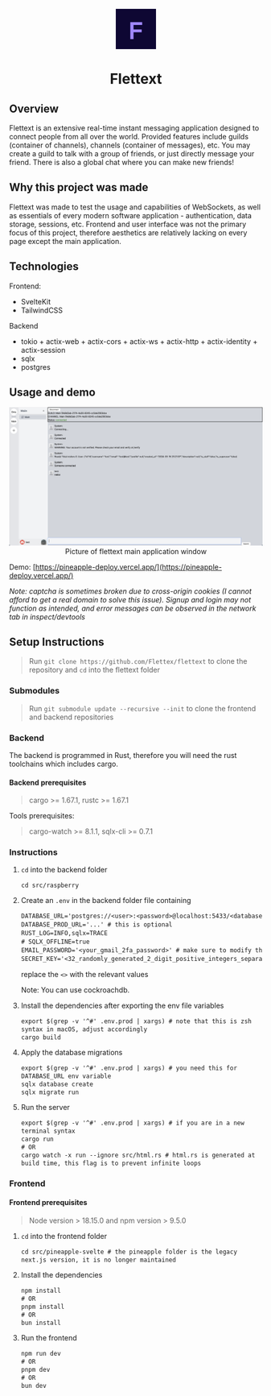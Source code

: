 <p align="center"> 
  <img src="flettex_logo.jpeg" alt="Flettex Logo" width="80px" height="80px">
</p>
<h1 align="center"> Flettext </h1>

## Overview

Flettext is an extensive real-time instant messaging application designed to connect people from all over the world. Provided features include guilds (container of channels), channels (container of messages), etc. You may create a guild to talk with a group of friends, or just directly message your friend. There is also a global chat where you can make new friends!


## Why this project was made

Flettext was made to test the usage and capabilities of WebSockets, as well as essentials of every modern software application - authentication, data storage, sessions, etc. Frontend and user interface was not the primary focus of this project, therefore aesthetics are relatively lacking on every page except the main application.

## Technologies

Frontend:
- SvelteKit
- TailwindCSS

Backend
- tokio + actix-web + actix-cors + actix-ws + actix-http + actix-identity + actix-session
- sqlx
- postgres

## Usage and demo

<p align="center"> 
  <img src="flettext.png" alt="flettext">
  Picture of flettext main application window
</p>

Demo: [https://pineapple-deploy.vercel.app/](https://pineapple-deploy.vercel.app/)

*Note: captcha is sometimes broken due to cross-origin cookies (I cannot afford to get a real domain to solve this issue). Signup and login may not function as intended, and error messages can be observed in the network tab in inspect/devtools*

## Setup Instructions

> Run `git clone https://github.com/Flettex/flettext` to clone the repository and `cd` into the flettext folder

### Submodules

> Run `git submodule update --recursive --init` to clone the frontend and backend repositories

### Backend

The backend is programmed in Rust, therefore you will need the rust toolchains which includes cargo.

#### **Backend prerequisites**

> cargo >= 1.67.1, rustc >= 1.67.1

Tools prerequisites:
> cargo-watch >= 8.1.1, sqlx-cli >= 0.7.1

### Instructions

1. `cd` into the backend folder

    ```shell
    cd src/raspberry
    ```

2. Create an `.env` in the backend folder file containing

    ```txt
    DATABASE_URL='postgres://<user>:<password>@localhost:5433/<database>'
    DATABASE_PROD_URL='...' # this is optional
    RUST_LOG=INFO,sqlx=TRACE
    # SQLX_OFFLINE=true
    EMAIL_PASSWORD='<your_gmail_2fa_password>' # make sure to modify the email
    SECRET_KEY='<32_randomly_generated_2_digit_positive_integers_separated_by_commas>'
    ```

    replace the `<>` with the relevant values

    Note: You can use cockroachdb.

3. Install the dependencies after exporting the env file variables

    ```shell
    export $(grep -v '^#' .env.prod | xargs) # note that this is zsh syntax in macOS, adjust accordingly
    cargo build
    ```

4. Apply the database migrations

    ```shell
    export $(grep -v '^#' .env.prod | xargs) # you need this for DATABASE_URL env variable
    sqlx database create
    sqlx migrate run
    ```

5. Run the server

    ```shell
    export $(grep -v '^#' .env.prod | xargs) # if you are in a new terminal syntax
    cargo run
    # OR
    cargo watch -x run --ignore src/html.rs # html.rs is generated at build time, this flag is to prevent infinite loops
    ```

### Frontend

#### **Frontend prerequisites**

> Node version > 18.15.0 and npm version > 9.5.0

1. `cd` into the frontend folder

    ```shell
    cd src/pineapple-svelte # the pineapple folder is the legacy next.js version, it is no longer maintained
    ```

2. Install the dependencies

    ```shell
    npm install
    # OR
    pnpm install
    # OR
    bun install
    ```

3. Run the frontend

    ```shell
    npm run dev
    # OR
    pnpm dev
    # OR
    bun dev
    ```

